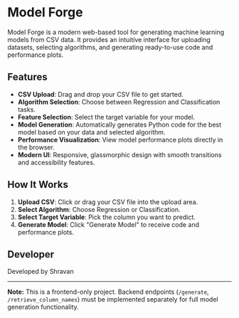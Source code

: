 # Model Forge

Model Forge is a modern web-based tool for generating machine learning models from CSV data. It provides an intuitive interface for uploading datasets, selecting algorithms, and generating ready-to-use code and performance plots.

## Features

- **CSV Upload**: Drag and drop your CSV file to get started.
- **Algorithm Selection**: Choose between Regression and Classification tasks.
- **Feature Selection**: Select the target variable for your model.
- **Model Generation**: Automatically generates Python code for the best model based on your data and selected algorithm.
- **Performance Visualization**: View model performance plots directly in the browser.
- **Modern UI**: Responsive, glassmorphic design with smooth transitions and accessibility features.

## How It Works

1. **Upload CSV**: Click or drag your CSV file into the upload area.
2. **Select Algorithm**: Choose Regression or Classification.
3. **Select Target Variable**: Pick the column you want to predict.
4. **Generate Model**: Click "Generate Model" to receive code and performance plots.

## Developer

Developed by Shravan

---

**Note:** This is a frontend-only project. Backend endpoints (`/generate`, `/retrieve_column_names`) must be implemented separately for full model generation functionality.
